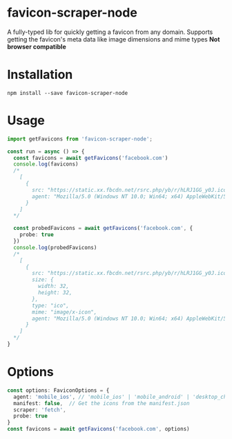 # favicon-scraper-node

A fully-typed lib for quickly getting a favicon from any domain. Supports getting the favicon's meta data like image dimensions and mime types
**Not browser compatible**

# Installation
```
npm install --save favicon-scraper-node
```

# Usage
```ts
import getFavicons from 'favicon-scraper-node';

const run = async () => {
  const favicons = await getFavicons('facebook.com')
  console.log(favicons)
  /*
    [
      {
        src: "https://static.xx.fbcdn.net/rsrc.php/yb/r/hLRJ1GG_y0J.ico",
        agent: "Mozilla/5.0 (Windows NT 10.0; Win64; x64) AppleWebKit/537.36 (KHTML, like Gecko) Chrome/58.0.3029.110 Safari/537.3",
      }
    ]
  */

  const probedFavicons = await getFavicons('facebook.com', {
    probe: true
  })
  console.log(probedFavicons)
  /*
    [
      {
        src: "https://static.xx.fbcdn.net/rsrc.php/yb/r/hLRJ1GG_y0J.ico",
        size: {
          width: 32,
          height: 32,
        },
        type: "ico",
        mime: "image/x-icon",
        agent: "Mozilla/5.0 (Windows NT 10.0; Win64; x64) AppleWebKit/537.36 (KHTML, like Gecko) Chrome/58.0.3029.110 Safari/537.3",
      }
    ]
  */
}
```

# Options
```ts
const options: FaviconOptions = {
  agent: 'mobile_ios', // 'mobile_ios' | 'mobile_android' | 'desktop_chrome' | 'desktop_safari'
  manifest: false,  // Get the icons from the manifest.json
  scraper: 'fetch',
  probe: true
}
const favicons = await getFavicons('facebook.com', options)
```


